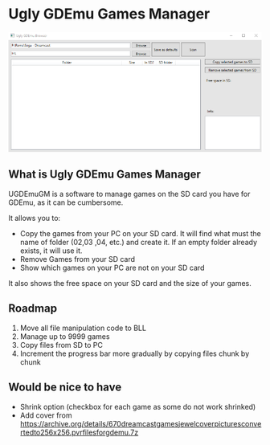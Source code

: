 # Ugly GDEmu Games Manager

![alt text](./capture1.png)

## What is Ugly GDEmu Games Manager

UGDEmuGM is a software to manage games on the SD card you have for GDEmu, as it can be cumbersome.

It allows you to:
* Copy the games from your PC on your SD card. It will find what must the name of folder (02,03 ,04, etc.) and create it. If an empty folder already exists, it will use it.
* Remove Games from your SD card
* Show which games on your PC are not on your SD card

It also shows the free space on your SD card and the size of your games.


## Roadmap

1. Move all file manipulation code to BLL
2. Manage up to 9999 games
2. Copy files from SD to PC
3. Increment the progress bar more gradually by copying files chunk by chunk


## Would be nice to have

* Shrink option (checkbox for each game as some do not work shrinked)
* Add cover from https://archive.org/details/670dreamcastgamesjewelcoverpicturesconvertedto256x256.pvrfilesforgdemu.7z
